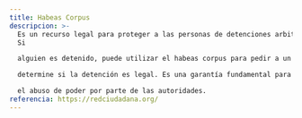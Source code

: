 ```yaml
---
title: Habeas Corpus
descripcion: >-
  Es un recurso legal para proteger a las personas de detenciones arbitrarias.
  Si

  alguien es detenido, puede utilizar el habeas corpus para pedir a un juez que revise su caso y

  determine si la detención es legal. Es una garantía fundamental para la libertad individual y previene

  el abuso de poder por parte de las autoridades.
referencia: https://redciudadana.org/
---
```

